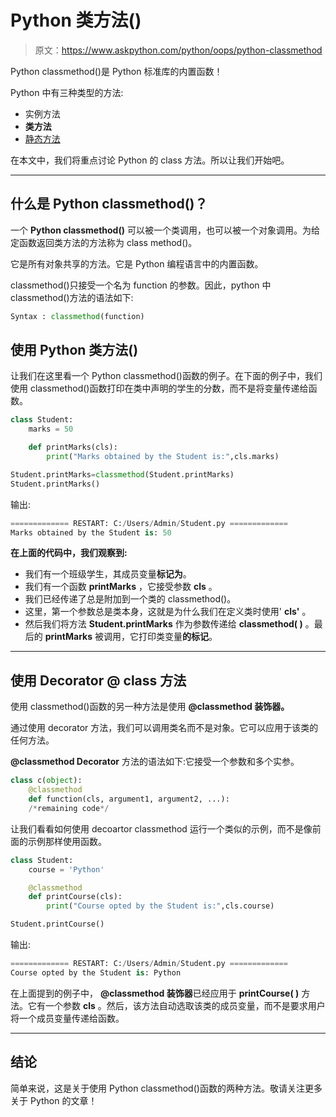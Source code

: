 # Python 类方法()

> 原文：<https://www.askpython.com/python/oops/python-classmethod>

Python classmethod()是 Python 标准库的内置函数！

Python 中有三种类型的方法:

*   实例方法
*   **类方法**
*   [静态方法](https://www.askpython.com/python/staticmethod-in-python)

在本文中，我们将重点讨论 Python 的 class 方法。所以让我们开始吧。

* * *

## 什么是 Python classmethod()？

一个 **Python classmethod()** 可以被一个类调用，也可以被一个对象调用。为给定函数返回类方法的方法称为 class method()。

它是所有对象共享的方法。它是 Python 编程语言中的内置函数。

classmethod()只接受一个名为 function 的参数。因此，python 中 classmethod()方法的语法如下:

```py
Syntax : classmethod(function)

```

## 使用 Python 类方法()

让我们在这里看一个 Python classmethod()函数的例子。在下面的例子中，我们使用 classmethod()函数打印在类中声明的学生的分数，而不是将变量传递给函数。

```py
class Student:
    marks = 50

    def printMarks(cls):
        print("Marks obtained by the Student is:",cls.marks)

Student.printMarks=classmethod(Student.printMarks)
Student.printMarks()

```

输出:

```py
============= RESTART: C:/Users/Admin/Student.py =============
Marks obtained by the Student is: 50

```

**在上面的代码中，我们观察到:**

*   我们有一个班级学生，其成员变量**标记为**。
*   我们有一个函数 **printMarks** ，它接受参数 **cls** 。
*   我们已经传递了总是附加到一个类的 classmethod()。
*   这里，第一个参数总是类本身，这就是为什么我们在定义类时使用' **cls'** 。
*   然后我们将方法 **Student.printMarks** 作为参数传递给 **classmethod( )** 。最后的 **printMarks** 被调用，它打印类变量**的标记**。

* * *

## 使用 Decorator @ class 方法

使用 classmethod()函数的另一种方法是使用 **@classmethod 装饰器。**

通过使用 decorator 方法，我们可以调用类名而不是对象。它可以应用于该类的任何方法。

**@classmethod Decorator** 方法的语法如下:它接受一个参数和多个实参。

```py
class c(object):
    @classmethod
    def function(cls, argument1, argument2, ...):
    /*remaining code*/

```

让我们看看如何使用 decoartor classmethod 运行一个类似的示例，而不是像前面的示例那样使用函数。

```py
class Student:
    course = 'Python'

    @classmethod
    def printCourse(cls):
        print("Course opted by the Student is:",cls.course)

Student.printCourse()

```

输出:

```py
============= RESTART: C:/Users/Admin/Student.py =============
Course opted by the Student is: Python

```

在上面提到的例子中， **@classmethod 装饰器**已经应用于 **printCourse( )** 方法。它有一个参数 **cls** 。然后，该方法自动选取该类的成员变量，而不是要求用户将一个成员变量传递给函数。

* * *

## 结论

简单来说，这是关于使用 Python classmethod()函数的两种方法。敬请关注更多关于 Python 的文章！